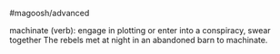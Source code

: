 #magoosh/advanced

machinate (verb): engage in plotting or enter into a conspiracy, swear together 
The rebels met at night in an abandoned barn to machinate. 
